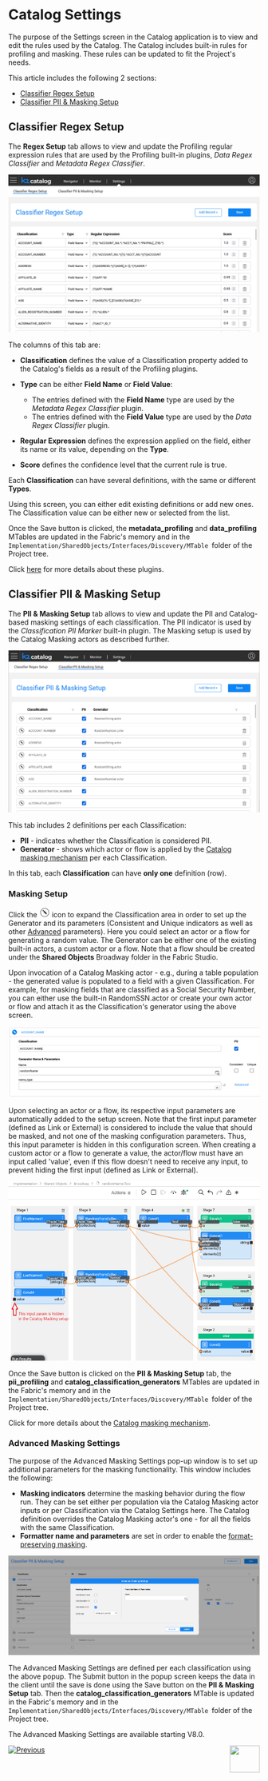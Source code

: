 # Catalog Settings

The purpose of the Settings screen in the Catalog application is to view and edit the rules used by the Catalog. The Catalog includes built-in rules for profiling and masking. These rules can be updated to fit the Project's needs. 

This article includes the following 2 sections:

* [Classifier Regex Setup](10_catalog_settings.md#classifier-regex-setup)
* [Classifier PII & Masking Setup](10_catalog_settings.md#classifier-pii--masking-setup)

## Classifier Regex Setup

The **Regex Setup** tab allows to view and update the Profiling regular expression rules that are used by the Profiling built-in plugins, *Data Regex Classifier* and *Metadata Regex Classifier*. 

<img src="images/settings_regex.png" style="zoom:80%;" />

The columns of this tab are:

* **Classification** defines the value of a Classification property added to the Catalog's fields as a result of the Profiling plugins. 

* **Type** can be either **Field Name** or **Field Value**:
  * The entries defined with the **Field Name** type are used by the *Metadata Regex Classifier* plugin.
  * The entries defined with the **Field Value** type are used by the *Data Regex Classifier* plugin.
* **Regular Expression** defines the expression applied on the field, either its name or its value, depending on the **Type**.
* **Score** defines the confidence level that the current rule is true. 

Each **Classification** can have several definitions, with the same or different **Types**.

Using this screen, you can either edit existing definitions or add new ones. The Classification value can be either new or selected from the list.

Once the Save button is clicked, the **metadata_profiling** and **data_profiling** MTables are updated in the Fabric's memory and in the ```Implementation/SharedObjects/Interfaces/Discovery/MTable ```folder of the Project tree.

Click [here](04_plugin_framework.md#built-in-plugins) for more details about these plugins.

## Classifier PII & Masking Setup

The **PII & Masking Setup** tab allows to view and update the PII and Catalog-based masking settings of each classification. The PII indicator is used by the *Classification PII Marker* built-in plugin. The Masking setup is used by the Catalog Masking actors as described further. 

<img src="images/settings_pii_mask.png" style="zoom:80%;" />

This tab includes 2 definitions per each Classification:

* **PII** - indicates whether the Classification is considered PII. 
* **Generator** - shows which actor or flow is applied by the [Catalog masking mechanism](11_catalog_masking.md) per each Classification.

In this tab, each **Classification** can have **only one** definition (row).

### Masking Setup

Click the <img src="images/edit_masking.png" style="zoom: 80%;" /> icon to expand the Classification area in order to set up the Generator and its parameters (Consistent and Unique indicators as well as other [Advanced](10_catalog_settings.md#advanced-masking-settings) parameters). Here you could select an actor or a flow for generating a random value. The Generator can be either one of the existing built-in actors, a custom actor or a flow. Note that a flow should be created under the **Shared Objects** Broadway folder in the Fabric Studio.

Upon invocation of a Catalog Masking actor - e.g., during a table population - the generated value is populated to a field with a given Classification. For example, for masking fields that are classified as a Social Security Number, you can either use the built-in RandomSSN.actor or create your own actor or flow and attach it as the Classification's generator using the above screen.

<img src="images/settings_masking_edit.png" style="zoom: 80%;" />

Upon selecting an actor or a flow, its respective input parameters are automatically added to the setup screen. Note that the first input parameter (defined as Link or External) is considered to include the value that should be masked, and not one of the masking configuration parameters. Thus, this input parameter is hidden in this configuration screen. When creating a custom actor or a flow to generate a value, the actor/flow must have an input called 'value', even if this flow doesn't need to receive any input, to prevent hiding the first input (defined as Link or External).

<img src="images/settings_masking_flow.png" style="zoom: 80%;" />

Once the Save button is clicked on the **PII & Masking Setup** tab, the **pii_profiling** and **catalog_classification_generators** MTables are updated in the Fabric's memory and in the ```Implementation/SharedObjects/Interfaces/Discovery/MTable ```folder of the Project tree.

Click for more details about the [Catalog masking mechanism](11_catalog_masking.md).

### Advanced Masking Settings

The purpose of the Advanced Masking Settings pop-up window is to set up additional parameters for the masking functionality. This window includes the following:

* **Masking indicators** determine the masking behavior during the flow run. They can be set either per population via the Catalog Masking actor inputs or per Classification via the Catalog Settings here. The Catalog definition overrides the Catalog Masking actor's one - for all the fields with the same Classification.
* **Formatter name and parameters** are set in order to enable the [format-preserving masking](/articles/26_fabric_security/06_data_masking.md#format-preserving-masking).

<img src="images/settings_masking_advanced.png" style="zoom: 80%;" />

The Advanced Masking Settings are defined per each classification using the above popup. The Submit button in the popup screen keeps the data in the client until the save is done using the Save button on the **PII & Masking Setup** tab. Then the **catalog_classification_generators** MTable is updated in the Fabric's memory and in the ```Implementation/SharedObjects/Interfaces/Discovery/MTable ```folder of the Project tree.

The Advanced Masking Settings are available starting V8.0.



[![Previous](/articles/images/Previous.png)](08_search_catalog.md)[<img align="right" width="60" height="54" src="/articles/images/Next.png">](11_catalog_masking.md) 

